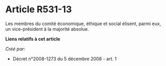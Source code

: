 # Article R531-13

Les membres du comité économique, éthique et social élisent, parmi eux, un vice-président à la majorité absolue.

**Liens relatifs à cet article**

_Créé par_:

  - Décret n°2008-1273 du 5 décembre 2008 - art. 1
